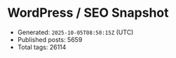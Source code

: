# WordPress / SEO Snapshot

- Generated: `2025-10-05T08:50:15Z` (UTC)
- Published posts: 5659
- Total tags: 26114
